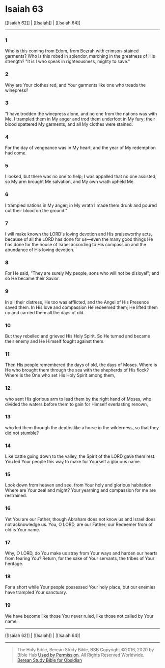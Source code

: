 # Isaiah 63

[[Isaiah 62]] | [[Isaiah]] | [[Isaiah 64]]

---

### 1
Who is this coming from Edom, from Bozrah with crimson-stained garments? Who is this robed in splendor, marching in the greatness of His strength? "It is I who speak in righteousness, mighty to save."

### 2
Why are Your clothes red, and Your garments like one who treads the winepress?

### 3
"I have trodden the winepress alone, and no one from the nations was with Me. I trampled them in My anger and trod them underfoot in My fury; their blood spattered My garments, and all My clothes were stained.

### 4
For the day of vengeance was in My heart, and the year of My redemption had come.

### 5
I looked, but there was no one to help; I was appalled that no one assisted; so My arm brought Me salvation, and My own wrath upheld Me.

### 6
I trampled nations in My anger; in My wrath I made them drunk and poured out their blood on the ground."

### 7
I will make known the LORD's loving devotion and His praiseworthy acts, because of all the LORD has done for us—even the many good things He has done for the house of Israel according to His compassion and the abundance of His loving devotion.

### 8
For He said, "They are surely My people, sons who will not be disloyal"; and so He became their Savior.

### 9
In all their distress, He too was afflicted, and the Angel of His Presence saved them. In His love and compassion He redeemed them; He lifted them up and carried them all the days of old.

### 10
But they rebelled and grieved His Holy Spirit. So He turned and became their enemy and He Himself fought against them.

### 11
Then His people remembered the days of old, the days of Moses. Where is He who brought them through the sea with the shepherds of His flock? Where is the One who set His Holy Spirit among them,

### 12
who sent His glorious arm to lead them by the right hand of Moses, who divided the waters before them to gain for Himself everlasting renown,

### 13
who led them through the depths like a horse in the wilderness, so that they did not stumble?

### 14
Like cattle going down to the valley, the Spirit of the LORD gave them rest. You led Your people this way to make for Yourself a glorious name.

### 15
Look down from heaven and see, from Your holy and glorious habitation. Where are Your zeal and might? Your yearning and compassion for me are restrained.

### 16
Yet You are our Father, though Abraham does not know us and Israel does not acknowledge us. You, O LORD, are our Father; our Redeemer from of old is Your name.

### 17
Why, O LORD, do You make us stray from Your ways and harden our hearts from fearing You? Return, for the sake of Your servants, the tribes of Your heritage.

### 18
For a short while Your people possessed Your holy place, but our enemies have trampled Your sanctuary.

### 19
We have become like those You never ruled, like those not called by Your name.

---

[[Isaiah 62]] | [[Isaiah]] | [[Isaiah 64]]

---

> The Holy Bible, Berean Study Bible, BSB
> Copyright &copy;2016, 2020 by Bible Hub
> [Used by Permission](https://berean.bible/terms.htm). All Rights Reserved Worldwide.
> [Berean Study Bible for Obsidian](https://github.com/gapmiss/berean-study-bible-for-obsidian)

